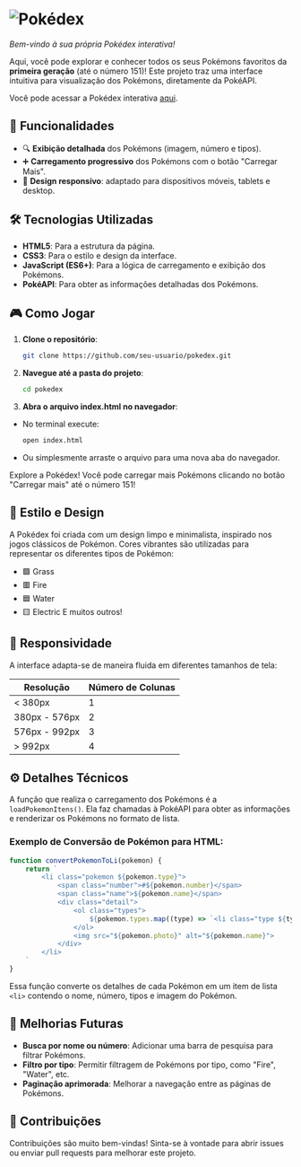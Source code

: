 # ![Pokédex](https://upload.wikimedia.org/wikipedia/commons/9/98/International_Pok%C3%A9mon_logo.svg)

_Bem-vindo à sua própria Pokédex interativa!_

Aqui, você pode explorar e conhecer todos os seus Pokémons favoritos da **primeira geração** (até o número 151)! Este projeto traz uma interface intuitiva para visualização dos Pokémons, diretamente da PokéAPI.

Você pode acessar a Pokédex interativa [aqui](https://nivaldo-nilngn.github.io/pokedex/).

## 🚀 Funcionalidades

- 🔍 **Exibição detalhada** dos Pokémons (imagem, número e tipos).
- ➕ **Carregamento progressivo** dos Pokémons com o botão "Carregar Mais".
- 📱 **Design responsivo**: adaptado para dispositivos móveis, tablets e desktop.

## 🛠️ Tecnologias Utilizadas

- **HTML5**: Para a estrutura da página.
- **CSS3**: Para o estilo e design da interface.
- **JavaScript (ES6+)**: Para a lógica de carregamento e exibição dos Pokémons.
- **PokéAPI**: Para obter as informações detalhadas dos Pokémons.

## 🎮 Como Jogar

1. **Clone o repositório**:
   ```bash
   git clone https://github.com/seu-usuario/pokedex.git

2. **Navegue até a pasta do projeto**:
   ````bash
   cd pokedex

3. **Abra o arquivo index.html no navegador**:
- No terminal execute:
   ````bash 
   open index.html
- Ou simplesmente arraste o arquivo para uma nova aba do navegador.


Explore a Pokédex! Você pode carregar mais Pokémons clicando no botão "Carregar mais" até o número 151!

## 🌟 Estilo e Design

A Pokédex foi criada com um design limpo e minimalista, inspirado nos jogos clássicos de Pokémon. Cores vibrantes são utilizadas para representar os diferentes tipos de Pokémon:

- 🟩 Grass
- 🟥 Fire
- 🟦 Water
- 🟨 Electric
E muitos outros!

## 📱 Responsividade

A interface adapta-se de maneira fluida em diferentes tamanhos de tela:

| Resolução         | Número de Colunas |
|--------------------|-------------------|
| < 380px            | 1                 |
| 380px - 576px     | 2                 |
| 576px - 992px     | 3                 |
| > 992px            | 4                 |

## ⚙️ Detalhes Técnicos

A função que realiza o carregamento dos Pokémons é a `loadPokemonItens()`. Ela faz chamadas à PokéAPI para obter as informações e renderizar os Pokémons no formato de lista.

### Exemplo de Conversão de Pokémon para HTML:

```javascript
function convertPokemonToLi(pokemon) {
    return `
        <li class="pokemon ${pokemon.type}">
            <span class="number">#${pokemon.number}</span>
            <span class="name">${pokemon.name}</span>
            <div class="detail">
                <ol class="types">
                    ${pokemon.types.map((type) => `<li class="type ${type}">${type}</li>`).join('')}
                </ol>
                <img src="${pokemon.photo}" alt="${pokemon.name}">
            </div>
        </li>
    `
}
```


Essa função converte os detalhes de cada Pokémon em um item de lista `<li>` contendo o nome, número, tipos e imagem do Pokémon.


## 📅 Melhorias Futuras

- **Busca por nome ou número**: Adicionar uma barra de pesquisa para filtrar Pokémons.
- **Filtro por tipo**: Permitir filtragem de Pokémons por tipo, como "Fire", "Water", etc.
- **Paginação aprimorada**: Melhorar a navegação entre as páginas de Pokémons.

## 🤝 Contribuições

Contribuições são muito bem-vindas! Sinta-se à vontade para abrir issues ou enviar pull requests para melhorar este projeto.

